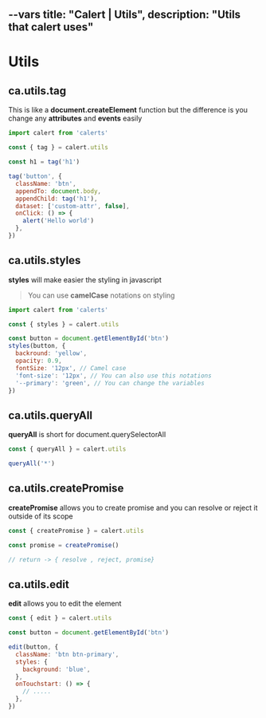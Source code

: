 --vars
title: "Calert | Utils",
description: "Utils that calert uses"
--

# Utils

## ca.utils.tag

This is like a **document.createElement** function but the difference is you change any **attributes**
and **events** easily

```javascript
import calert from 'calerts'

const { tag } = calert.utils

const h1 = tag('h1')

tag('button', {
  className: 'btn',
  appendTo: document.body,
  appendChild: tag('h1'),
  dataset: ['custom-attr', false],
  onClick: () => {
    alert('Hello world')
  },
})
```

## ca.utils.styles

**styles** will make easier the styling in javascript

> You can use **camelCase** notations on styling

```javascript
import calert from 'calerts'

const { styles } = calert.utils

const button = document.getElementById('btn')
styles(button, {
  backround: 'yellow',
  opacity: 0.9,
  fontSize: '12px', // Camel case
  'font-size': '12px', // You can also use this notations
  '--primary': 'green', // You can change the variables
})
```

## ca.utils.queryAll

**queryAll** is short for document.querySelectorAll

```javascript
const { queryAll } = calert.utils

queryAll('*')
```

## ca.utils.createPromise

**createPromise** allows you to create promise and you can resolve or reject it outside of its scope

```javascript
const { createPromise } = calert.utils

const promise = createPromise()

// return -> { resolve , reject, promise}
```

## ca.utils.edit

**edit** allows you to edit the element

```javascript
const { edit } = calert.utils

const button = document.getElementById('btn')

edit(button, {
  className: 'btn btn-primary',
  styles: {
    background: 'blue',
  },
  onTouchstart: () => {
    // .....
  },
})
```
